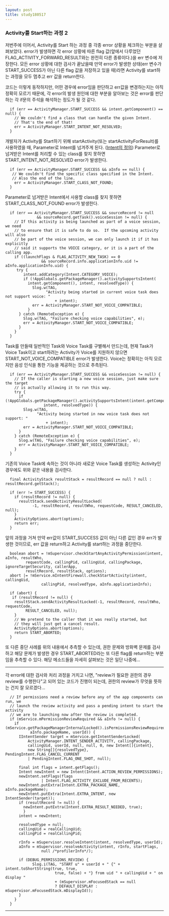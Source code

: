 ```yaml
---
layout: post
title: study180517
---
```


<h3> Activity를 Start하는 과정 2</h3>

저번주에 이어서, Activity를 Start 하는 과정 중 각종 error 상황을 체크하는 부분을 살펴보았다. error가 발생하면 각 error 상황에 따른 flag 값(앞에서 다루었던 FLAG_ACTIVITY_FORWARD_RESULT와는 완전히 다른 종류이다.)을 err 변수에 저장한다. 모든 error 상황에 대한 검사가 끝났을때 만약 error가 발생한 상태(err 변수가 START_SUCCESS가 아닌 다른 flag 값을 저장하고 있을 때)라면 Activity를 start하는 과정을 모두 멈추고 err 값을 return한다.

코드는 이렇게 동작하지만, 어떤 경우에 error임을 판단하고 err값을 변경하는지는 아직 정확히 모르기 때문에, 각 error의 발생 원인에 대한 부분을 알아보는 것은 error를 판단하는 각 if문의 주석을 해석하는 정도가 될 것 같다.

~~~
  if (err == ActivityManager.START_SUCCESS && intent.getComponent() == null) {
    // We couldn't find a class that can handle the given Intent.
    // That's the end of that!
    err = ActivityManager.START_INTENT_NOT_RESOLVED;
  }
~~~
개발자가 Activity를 Start하기 위해 startActivity(또는 startActivityForResult)를 사용하였을 때, Parameter로 Intent를 넘겨주게 된다. ([Intent의 정의](https://developer.android.com/guide/components/intents-filters?hl=ko)) Parameter로 넘겨받은 Intent를 처리할 수 있는 class를 찾지 못하면  START_INTENT_NOT_RESOLVED error가 발생한다.
~~~
  if (err == ActivityManager.START_SUCCESS && aInfo == null) {
   // We couldn't find the specific class specified in the Intent.
   // Also the end of the line.
    err = ActivityManager.START_CLASS_NOT_FOUND;
  }
~~~
Parameter로 넘겨받은 Intent에서 사용할 class를 찾지 못하면 START_CLASS_NOT_FOUND error가 발생한다.
~~~
  if (err == ActivityManager.START_SUCCESS && sourceRecord != null
              && sourceRecord.getTask().voiceSession != null) {
    // If this activity is being launched as part of a voice session, we need
    // to ensure that it is safe to do so.  If the upcoming activity will also
    // be part of the voice session, we can only launch it if it has explicitly
    // said it supports the VOICE category, or it is a part of the calling app.
    if ((launchFlags & FLAG_ACTIVITY_NEW_TASK) == 0
                && sourceRecord.info.applicationInfo.uid != aInfo.applicationInfo.uid) {
     try {
        intent.addCategory(Intent.CATEGORY_VOICE);
        if (!AppGlobals.getPackageManager().activitySupportsIntent(
          intent.getComponent(), intent, resolvedType)) {
            Slog.w(TAG,
                  "Activity being started in current voice task does not support voice: "
                      + intent);
            err = ActivityManager.START_NOT_VOICE_COMPATIBLE;
          }
      } catch (RemoteException e) {
        Slog.w(TAG, "Failure checking voice capabilities", e);
        err = ActivityManager.START_NOT_VOICE_COMPATIBLE;
      }
    }
  }
~~~
Task를 만들때 일반적인 Task와 Voice Task를 구별해서 만드는데, 현재 Task가 Voice Task이고 start하려는 Activity가 Voice를 지원하지 않으면 START_NOT_VOICE_COMPATIBLE error가 발생한다. Voice는 정확히는 아직 모르지만 음성 인식을 통한 기능을 제공하는 것으로 추측된다.

~~~
  if (err == ActivityManager.START_SUCCESS && voiceSession != null) {
    // If the caller is starting a new voice session, just make sure the target
    // is actually allowing it to run this way.
    try {
      if (!AppGlobals.getPackageManager().activitySupportsIntent(intent.getComponent(),
                 intent, resolvedType)) {
        Slog.w(TAG,
              "Activity being started in new voice task does not support: "
                  + intent);
        err = ActivityManager.START_NOT_VOICE_COMPATIBLE;
      }
    } catch (RemoteException e) {
      Slog.w(TAG, "Failure checking voice capabilities", e);
      err = ActivityManager.START_NOT_VOICE_COMPATIBLE;
    }
  }
~~~
기존의 Voice Task에 속하는 것이 아니라 새로운 Voice Task를 생성하는 Activity인 경우에도 위와 같은 내용을 검사한다.
~~~
  final ActivityStack resultStack = resultRecord == null ? null : resultRecord.getStack();

  if (err != START_SUCCESS) {
    if (resultRecord != null) {
      resultStack.sendActivityResultLocked(
            -1, resultRecord, resultWho, requestCode, RESULT_CANCELED, null);
    }
    ActivityOptions.abort(options);
    return err;
  }
~~~
앞의 과정을 거쳐 만약 err값이 START_SUCCESS 값이 아닌 다른 값인 경우 err가 발생한 것이므로, err 값을 return하고 Activity를 start하는 과정을 중단한다.

~~~
  boolean abort = !mSupervisor.checkStartAnyActivityPermission(intent, aInfo, resultWho,
         requestCode, callingPid, callingUid, callingPackage, ignoreTargetSecurity, callerApp,
         resultRecord, resultStack, options);
  abort |= !mService.mIntentFirewall.checkStartActivity(intent, callingUid,
                callingPid, resolvedType, aInfo.applicationInfo);
                
  if (abort) {
   if (resultRecord != null) {
    resultStack.sendActivityResultLocked(-1, resultRecord, resultWho, requestCode,
         RESULT_CANCELED, null);
    }
    // We pretend to the caller that it was really started, but
    // they will just get a cancel result.
    ActivityOptions.abort(options);
    return START_ABORTED;
  }
~~~
또 다른 중단 사례를 위의 내용에서 추측할 수 있는데, 권한 문제와 방화벽 문제를 검사하고 해당 문제가 발생한 경우 START_ABORTED라는 또 다른 flag를 return하는 부분임을 추측할 수 있다. 해당 메소드들을 자세히 살펴보는 것은 일단 나중에...

* * *

각 error에 대한 검사와 처리 과정을 거치고 나면, "review가 필요한 권한의 경우 review를 수행한다"고 되어 있는 코드가 진행이 되는데, 권한의 review가 무엇을 뜻하는 건지 잘 모르겠다... 
~~~
  // If permissions need a review before any of the app components can run, we
  // launch the review activity and pass a pending intent to start the activity
  // we are to launching now after the review is completed.
  if (mService.mPermissionReviewRequired && aInfo != null) {
    if (mService.getPackageManagerInternalLocked().isPermissionsReviewRequired(
           aInfo.packageName, userId)) {
      IIntentSender target = mService.getIntentSenderLocked(
          ActivityManager.INTENT_SENDER_ACTIVITY, callingPackage,
          callingUid, userId, null, null, 0, new Intent[]{intent},
          new String[]{resolvedType}, PendingIntent.FLAG_CANCEL_CURRENT
          | PendingIntent.FLAG_ONE_SHOT, null);

      final int flags = intent.getFlags();
      Intent newIntent = new Intent(Intent.ACTION_REVIEW_PERMISSIONS);
      newIntent.setFlags(flags
                | Intent.FLAG_ACTIVITY_EXCLUDE_FROM_RECENTS);
      newIntent.putExtra(Intent.EXTRA_PACKAGE_NAME, aInfo.packageName);
      newIntent.putExtra(Intent.EXTRA_INTENT, new IntentSender(target));
      if (resultRecord != null) {
        newIntent.putExtra(Intent.EXTRA_RESULT_NEEDED, true);
        }
      intent = newIntent;

      resolvedType = null;
      callingUid = realCallingUid;
      callingPid = realCallingPid;

      rInfo = mSupervisor.resolveIntent(intent, resolvedType, userId);
      aInfo = mSupervisor.resolveActivity(intent, rInfo, startFlags,
                null /*profilerInfo*/);

      if (DEBUG_PERMISSIONS_REVIEW) {
            Slog.i(TAG, "START u" + userId + " {" + intent.toShortString(true, true,
                      true, false) + "} from uid " + callingUid + " on display "
                      + (mSupervisor.mFocusedStack == null
                      ? DEFAULT_DISPLAY : mSupervisor.mFocusedStack.mDisplayId));
      }
    }
  }
~~~


* * *
